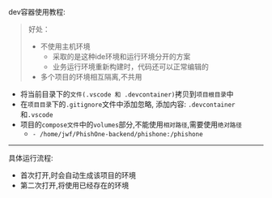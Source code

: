 dev容器使用教程:
> 好处：
> - 不使用主机环境
>   - 采取的是这种ide环境和运行环境分开的方案
>   - 业务运行环境重新构建时，代码还可以正常编辑的
> - 多个项目的环境相互隔离,不共用


- 将当前目录下的`文件(.vscode 和 .devcontainer)`拷贝到`项目根目录`中
- 在`项目目录`下的`.gitignore`文件中添加忽略, 添加内容: `.devcontainer`和`.vscode`
- 项目的`compose文件`中的`volumes`部分,不能使用`相对路径`,需要使用`绝对路径`
  - `- /home/jwf/PhishOne-backend/phishone:/phishone`

---

具体运行流程:
- 首次打开,时会自动生成该项目的环境
- 第二次打开,将使用已经存在的环境